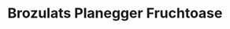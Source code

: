 ---
title: "Brozulats Planegger Fruchtoase"
url: /planegg/brozulats-planegger-fruchtoase/
shop: Gemüse & Obst
---